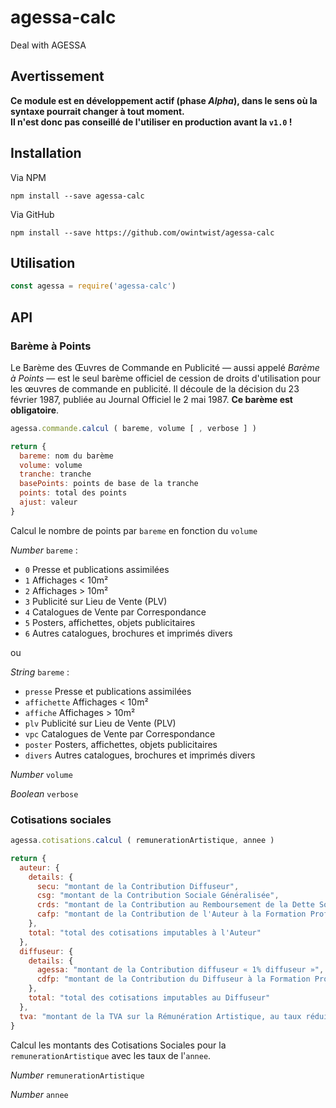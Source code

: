 # agessa-calc

Deal with AGESSA

Avertissement
-------------

**Ce module est en développement actif (phase _Alpha_), dans le sens où la syntaxe pourrait changer à tout moment.  
Il n'est donc pas conseillé de l'utiliser en production avant la `v1.0` !**


Installation
------------

Via NPM

```
npm install --save agessa-calc
```

Via GitHub

```
npm install --save https://github.com/owintwist/agessa-calc
```

Utilisation
-----------

```javascript
const agessa = require('agessa-calc')
```

API
---

### Barème à Points

Le Barème des Œuvres de Commande en Publicité — aussi appelé _Barème à Points_ — est le seul barème officiel de cession de droits d'utilisation pour les œuvres de commande en publicité. Il découle de la décision du 23 février 1987, publiée au Journal Officiel le 2 mai 1987. **Ce barème est obligatoire**.

```javascript
agessa.commande.calcul ( bareme, volume [ , verbose ] )

return {  
  bareme: nom du barème  
  volume: volume  
  tranche: tranche  
  basePoints: points de base de la tranche  
  points: total des points  
  ajust: valeur
}
```
Calcul le nombre de points par `bareme` en fonction du `volume`

_Number_ `bareme` :

 * `0` Presse et publications assimilées
 * `1` Affichages < 10m²
 * `2` Affichages > 10m²
 * `3` Publicité sur Lieu de Vente (PLV)
 * `4` Catalogues de Vente par Correspondance
 * `5` Posters, affichettes, objets publicitaires
 * `6` Autres catalogues, brochures et imprimés divers

ou

_String_ `bareme` :

 * `presse` Presse et publications assimilées
 * `affichette` Affichages < 10m²
 * `affiche` Affichages > 10m²
 * `plv` Publicité sur Lieu de Vente (PLV)
 * `vpc` Catalogues de Vente par Correspondance
 * `poster` Posters, affichettes, objets publicitaires
 * `divers` Autres catalogues, brochures et imprimés divers

_Number_ `volume`

_Boolean_ `verbose`

### Cotisations sociales

```javascript
agessa.cotisations.calcul ( remunerationArtistique, annee )

return {
  auteur: {
    details: {
      secu: "montant de la Contribution Diffuseur",
      csg: "montant de la Contribution Sociale Généralisée",
      crds: "montant de la Contribution au Remboursement de la Dette Sociale",
      cafp: "montant de la Contribution de l'Auteur à la Formation Professionnelle"
    },
    total: "total des cotisations imputables à l'Auteur"
  },
  diffuseur: {
    details: {
      agessa: "montant de la Contribution diffuseur « 1% diffuseur »",
      cdfp: "montant de la Contribution du Diffuseur à la Formation Professionnelle"
    },
    total: "total des cotisations imputables au Diffuseur"
  },
  tva: "montant de la TVA sur la Rémunération Artistique, au taux réduit des auteurs"
}
```

Calcul les montants des Cotisations Sociales pour la `remunerationArtistique` avec les taux de l'`annee`.

_Number_ `remunerationArtistique`

_Number_ `annee`
